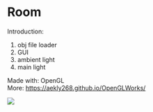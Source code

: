 # Room
Introduction: 
1. obj file loader
2. GUI
3. ambient light
4. main light

Made with: OpenGL  
More: https://aekly268.github.io/OpenGLWorks/  

[<img src="https://img.youtube.com/vi/eU8p02WpyNk/hqdefault.jpg">](https://youtu.be/eU8p02WpyNk)
